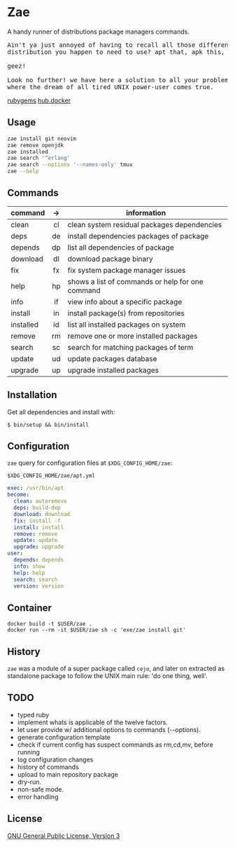# Zae

A handy runner of distributions package managers commands. 

<pre>
Ain't ya just annoyed of having to recall all those different commands of every
distribution you happen to need to use? apt that, apk this, dnf those...

geez!

Look no further! we have here a solution to all your problems: `zae`,
where the dream of all tired UNIX power-user comes true.
</pre>


[rubygems](https://rubygems.org/gems/zae)
[hub.docker](https://hub.docker.com/repository/docker/easbarbosa/zae)

## Usage

```sh
zae install git neovim
zae remove openjdk
zae installed
zae search '^erlang'
zae search --options '--names-only' tmux
zae --help
```

## Commands

| command   | -> | information                                      |
|-----------|:--:|--------------------------------------------------|
| clean     | cl | clean system residual packages dependencies      |
| deps      | de | install dependencies packages of package         |
| depends   | dp | list all dependencies of package                 |
| download  | dl | download package binary                          |
| fix       | fx | fix system package manager issues                |
| help      | hp | shows a list of commands or help for one command |
| info      | if | view info about a specific package               |
| install   | in | install package(s) from repositories             |
| installed | id | list all installed packages on system            |
| remove    | rm | remove one or more installed packages            |
| search    | sc | search for matching packages of term             |
| update    | ud | update packages database                         |
| upgrade   | up | upgrade installed packages                       |

## Installation

Get all dependencies and install with:

    $ bin/setup && bin/install

## Configuration

`zae` query for configuration files at `$XDG_CONFIG_HOME/zae`:

`$XDG_CONFIG_HOME/zae/apt.yml`

```yaml
exec: /usr/bin/apt
become:
  clean: autoremove
  deps: build-dep
  download: download
  fix: install -f
  install: install
  remove: remove
  update: update
  upgrade: upgrade
user:
  depends: depends
  info: show
  help: help
  search: search
  version: version
```


## Container

    docker build -t $USER/zae .
    docker run --rm -it $USER/zae sh -c 'exe/zae install git'

## History

`zae` was a module of a super package called `cejo`, and later on extracted
as standalone package to follow the UNIX main rule: 'do one thing, well'.

## TODO

- typed ruby
- implement whats is applicable of the twelve factors.
- let user provide w/ additional options to commands (--options).
- generate configuration template
- check if current config has suspect commands as rm,cd,mv, before running
- log configuration changes
- history of commands
- upload to main repository package
- dry-run.
- non-safe mode.
- error handling

## License

[GNU General Public License, Version 3](https://www.gnu.org/licenses/gpl-3.0.en.html)
